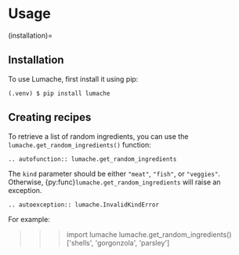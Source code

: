 # Usage

(installation)=

## Installation

To use Lumache, first install it using pip:

```console
(.venv) $ pip install lumache
```

## Creating recipes

To retrieve a list of random ingredients,
you can use the `lumache.get_random_ingredients()` function:

```{eval-rst}
.. autofunction:: lumache.get_random_ingredients
```

The `kind` parameter should be either `"meat"`, `"fish"`,
or `"veggies"`. Otherwise, {py:func}`lumache.get_random_ingredients`
will raise an exception.

```{eval-rst}
.. autoexception:: lumache.InvalidKindError
```

For example:

>>> import lumache
>>> lumache.get_random_ingredients()
\['shells', 'gorgonzola', 'parsley'\]
